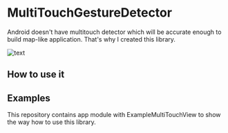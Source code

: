 # MultiTouchGestureDetector

Android doesn't have multitouch detector which will be accurate enough to build map-like application. That's why I created this library.

![text](https://media.giphy.com/media/FAMY1AdXoHVP1fCvzl/giphy-downsized-large.gif)

## How to use it

## Examples

This repository contains app module with ExampleMultiTouchView to show the way how to use this library.

